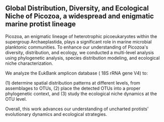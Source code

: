 ## Global Distribution, Diversity, and Ecological Niche of Picozoa, a widespread and enigmatic marine protist lineage

Picozoa, an enigmatic lineage of heterotrophic picoeukaryotes within the supergroup Archaeplastida, plays a significant role in marine microbial planktonic communities. To enhance our understanding of Picozoa's diversity, distribution, and ecology, we conducted a multi-level analysis using phylogenetic analysis, species distribution modeling, and ecological niche characterization.

We analyze the EukBank amplicon database ( 18S rRNA gene V4) to:

(1)	determine spatial distribution patterns at different levels, from assemblages to OTUs,
(2) place the detected OTUs into a proper phylogenetic context, and
(3) study the ecological niche dynamics at the OTU level.

Overall, this work advances our understanding of uncharted protists' evolutionary dynamics and ecological strategies. 

